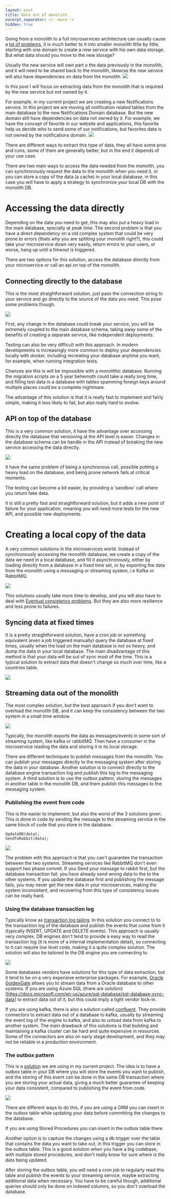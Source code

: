 ```yaml
---
layout: post
title: Data out of monolith
excerpt_separator: <!--more-->
hidden: true
---
```

Going from a monolith to a full microservices architecture can usually cause a [lot of problems](https://segment.com/blog/goodbye-microservices/), it is much better to it into smaller monolith little by little, starting with one domain to create a new service with his own data storage. But what data should you move to the new storage?

Usually the new service will own part o the data previously in the monolith, and it will need to be shared back to the monolith, likewise the new service will also have dependencies on data from the monolith. 
![](https://drive.google.com/uc?export=view&id=1U3rx1NGYSclNu6I3yP_oJsyHqdO74p1X)

In this post I will focus on extracting data from the monolith that is required by the new service but not owned by it.

For example, in my current project we are creating a new Notifications service. In this project we are moving all notification related tables from the main database to the new Notifications Domain database. But the new domain still have dependencies on data not owned by it. For example, we have the concept of favorite in our website and applications, this favorite help us decide who to send some of our notifications, but favorites data is not owned by the notifications domain. 
![](https://drive.google.com/uc?export=view&id=1B8B0fLVS3cCQl6-PyXFi7hDrD2h8Nra2)

There are different ways to extract this type of data, they all have some pros and cons, some of them are generally better, but in the end it depends of your use case. 

There are two main ways to access the data needed from the monolith, you can synchronously request the data to the monolith when you need it, or you can store a copy of the data (a cache) in your local database, in this case you will have to apply a strategy to synchronize your local DB with the monolith DB.

# Accessing the data directly
Depending on the data you need to get, this may also put a heavy load in the main database, specially at peak time. The second problem is that you have a direct dependency on a old complex system that could be very prone to errors (thats why you are splitting your monolith right?), this could take your microservice down very easily, return errors to your users, or worse, hang up until a timeout is triggered.

There are two options for this solution, access the database directly from your microservice or call an api on top of the monolith.

## Connecting directly to the database
This is the most straightforward solution, just pass the connection string to your service and go directly to the source of the data you need. This pose some problems though.

![](https://drive.google.com/uc?export=view&id=1wDNMrl7VpSiQtJXOTW2ekngv_pKn1uil)

First, any change in the database could break your service, you will be extremely coupled to the main database schema, taking away some of the benefits of creating a separate service, like independent deployments.

Testing can also be very difficult with this approach. In modern developments is increasingly more common to deploy your dependencies locally with docker, including recreating your database anytime you want, for example, when running integration tests. 

Chances are this is will be impossible with a monolithic database. Running the migration scripts on a 5 year behemoth could take a really long time, and filling test data in a database with tables spamming foreign keys around multiple places could be a complete nightmare. 

The advantage of this solution is that it is really fast to implement and fairly simple, making it less likely to fail, but also really hard to evolve.

## API on top of the database
This is a very common solution, it have the advantage over accessing directly the database that versioning at the API level is easier. Changes in the database schema can be handle in the API instead of breaking the new service accessing the data directly. 

![](https://drive.google.com/uc?export=view&id=1uPeZsVl06or0f6RQlP9jy0pKlC2Lpt0H)

It have the same problem of being a synchronous call, possible putting a heavy load on the database, and being prone network fails at critical moments. 

The testing can become a bit easier, by providing a 'sandbox' call where you return fake data. 

It is still a pretty fast and straightforward solution, but it adds a new point of failure for your application, meaning you will need more tests for the new API, and possible new deployments.

# Creating a local copy of the data
A very common solutions in the microservices world. Instead of synchronously accessing the monolith database, we create a copy of the data we need in a local database, and fill it asynchronously, either by loading directly from a database in a fixed time set, or by exporting the data from the monolith using a messaging or streaming system, i.e Kafka or RabbitMQ.

![](https://drive.google.com/uc?export=view&id=1RqotsXoWuBh9QhKrLOfSBZz_Qnmhw9Zr)

This solutions usually take more time to develop, and you will also have to deal with [Eventual consistency problems](https://en.wikipedia.org/wiki/Eventual_consistency). But they are also more resilience and less prone to failures.

## Syncing data at fixed times
It is a pretty straightforward solution, have a cron job or something equivalent (even a job triggered manually) query the database at fixed times, usually when the load on the main database is not so heavy, and dump the data in your local database. The main disadvantage of this method is that your data will be out of sync most of the time. This is a typical solution to extract data that doesn't change so much over time, like a countries table. 

![](https://drive.google.com/uc?export=view&id=1xCpamWEYmCbvm1S5_vUz9bsRTBL9i-RD)

## Streaming data out of the monolith
The most complex solution, but the best approach if you don't want to overload the monolith DB, and it can keep the consistency between the two system in a small time window. 

![](https://drive.google.com/uc?export=view&id=1xqP1bOPNLe8oBmL2BhlzE7NLTOZb2uIX)

Typically, the monolith exports the data as messages/events in some sort of streaming system, like kafka or rabbitMQ. Then have a consumer in the microservice reading the data and storing it in its local storage.

There are different techniques to publish messages from the monolith. You can publish your messages directly to the messaging system after storing the data in your database. Another solution is to connect directly to the database engine transaction log and publish this log to the messaging system. A third solution is to use the outbox pattern, storing the messages in another table in the monolith DB, and them publish this messages to the messaging system.



### Publishing the event from code
This is the easier to implement, but also the worst of the 3 solutions given. This is done in code by sending the message to the streaming service in the same block of code that you store in the database. 

``` 
UpdateDB(data);
SendToRabbit(data);
```
![](https://drive.google.com/uc?export=view&id=1DcJOWjxeo9Mx1IW4tVnMPb1nWlf6juLF)

The problem with this approach is that you can't guarantee the transaction between the two systems. Streaming services like RabbitMQ don't even support two phase commit. If you Send your message to rabbit first, but the database transaction fail, you have already send wrong data to the to the other systems. If you update the database first and publishing the message fails, you may never get the new data in your microservices, making the system inconsistent, and recovering from this type of consistency issues can be really hard.

### Using the database transaction log
Typically know as [transaction log tailing](https://microservices.io/patterns/data/transaction-log-tailing.html). In this solution you connect to to the transaction log of the database and publish the events that come from it (typically INSERT, UPDATE and DELETE events). 
This approach is usually very complex, DB engines don't tend to provide a easy way to read the transaction log (it is more of a internal implementation detail), so connecting to it can require low level code, making it a quite complex solution. The solution will also be tailored to the DB engine you are connecting to.

![](https://drive.google.com/uc?export=view&id=1WXkMp8ctoTqUX4fP6EvzjuwcJuxnOIHS)

Some databases vendors have solutions for this type of data extraction, but it tend to be on a very expensive enterprise packages. For example, [Oracle GoldenGate](https://www.oracle.com/middleware/technologies/goldengate.html) allows you to stream data from a Oracle database to other systems. If you are using Azure SQL (there are solution)[https://docs.microsoft.com/en-us/azure/sql-database/sql-database-sync-data] to extract data out of it, but this could imply a tight vendor lock-in.

If you are using kafka, there is also a solution called [confluent](https://www.confluent.io/). They provide connectors to extract data out of a database to kafka, usually by streaming the event log of the engine to kafka, and also to unload data from kafka to another system. The main drawback of this solutions is that building and maintaining a kafka cluster can be hard and quite expensive in resources. Some of the connectors are also on early stage development, and they may not be reliable in a production environment. 


### The outbox pattern 
This is a [solution](http://gistlabs.com/2014/05/the-outbox/) we are using in my current project. The idea is to have a outbox table in your DB where you will store the events you want to publish, and the storing of this event can be done in the same DB transaction where you are storing your actual data, giving a much better guarantee of keeping your data consistent, compared to publishing the event from code.

![](https://drive.google.com/uc?export=view&id=1Rt8TvbHOoNIDDVn1Sl42TYRQuE4zrCIa)

There are different ways to do this, if you are using a ORM you can insert in the outbox table while updating your data before committing the changes to the database. 

If you are using Stored Procedures you can insert in the outbox table there.

Another option is to capture the changes using a db trigger over the table that contains the data you want to take out, in this trigger you can store in the outbox table. This is a good solution when you have a big codebase, with multiple stored procedures, and don't really know for sure where is the data being updated.

After storing the outbox table, you will need a cron job to regularly read this table and publish the events to your streaming service, maybe extracting additional data when necessary. You have to be careful though, additional queries should only be done on indexed columns, so you don't overload the database.

